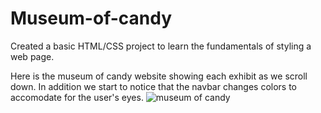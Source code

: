 # Museum-of-candy
Created a basic HTML/CSS project to learn the fundamentals of styling a web page. 


Here is the museum of candy website showing each exhibit as we scroll down. In addition we start to notice that the navbar changes colors to accomodate for the user's eyes. 
![museum of candy](https://user-images.githubusercontent.com/46942833/96100542-5556ea80-0e89-11eb-92e7-759cec22368e.PNG)

